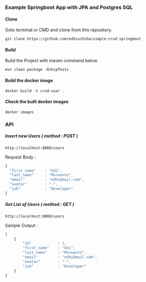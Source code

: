### Example Springboot App with JPA and Postgres SQL

#### Clone
Goto terminal or CMD and clone from this repository.

```
git clone https://github.com/edhiuchiha/simple-crud-springboot
```

#### Build 
Build the Project with maven command below
```
mvn clean package -DskipTests
```

#### Build the docker image
```
docker build -t crud-user .
```

#### Check the built docker images
```
docker images
```

### API

##### Insert new Users ( method : POST )
```
http://localhost:8080/users
```
Request Body : 
```javascript
{
  "first_name"    : "Edi",
  "last_name"     : "Murwanto",
  "email"         : "edhi@mail.com",
  "avatar"        : "-",
  "job"           : "Developer"
}
```


##### Get List of Users ( method : GET )
```
http://localhost:8080/users
```
Sample Output : 
```javascript
[
    {
        "id"            : 1,
        "first_name"    : "Edi",
        "last_name"     : "Murwanto",
        "email"         : "edhi@mail.com",
        "avatar"        : "-",
        "job"           : "Developer"
    }
]
```